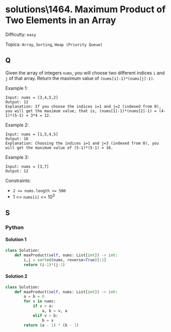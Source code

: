 # solutions\1464. Maximum Product of Two Elements in an Array

Difficulty: `easy`

Topics: `Array`, `Sorting`, `Heap (Priority Queue)`

## Q

Given the array of integers `nums`, you will choose two different indices `i` and `j` of that array. Return the maximum value of `(nums[i]-1)*(nums[j]-1)`.

Example 1:

```
Input: nums = [3,4,5,2]
Output: 12
Explanation: If you choose the indices i=1 and j=2 (indexed from 0), you will get the maximum value, that is, (nums[1]-1)*(nums[2]-1) = (4-1)*(5-1) = 3*4 = 12.
```

Example 2:

```
Input: nums = [1,5,4,5]
Output: 16
Explanation: Choosing the indices i=1 and j=3 (indexed from 0), you will get the maximum value of (5-1)*(5-1) = 16.
```

Example 3:

```
Input: nums = [3,7]
Output: 12
```

Constraints:

- `2 <= nums.length <= 500`
- 1 <= `nums[i]` <= 10<sup>3</sup>

## S

### Python

#### Solution 1

```python
class Solution:
    def maxProduct(self, nums: List[int]) -> int:
        i,j = sorted(nums, reverse=True)[:2]
        return (i-1)*(j-1)
```

#### Solution 2

```python
class Solution:
    def maxProduct(self, nums: List[int]) -> int:
        a = b = 0
        for v in nums:
            if v > a:
                a, b = v, a
            elif v > b:
                b = v
        return (a - 1) * (b - 1)
```
